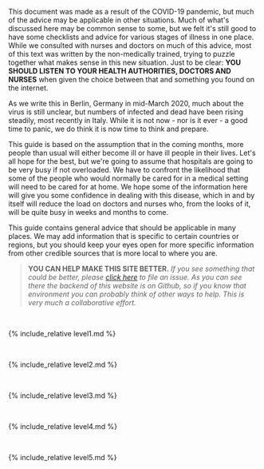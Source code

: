 This document was made as a result of the COVID-19 pandemic, but much of the advice may be applicable in other situations. Much of what's discussed here may be common sense to some, but we felt it's still good to have some checklists and advice for various stages of illness in one place. While we consulted with nurses and doctors on much of this advice, most of this text was written by the non-medically trained, trying to puzzle together what makes sense in this new situation. Just to be clear: **YOU SHOULD LISTEN TO YOUR HEALTH AUTHORITIES, DOCTORS AND NURSES** when given the choice between that and something you found on the internet.

As we write this in Berlin, Germany in mid-March 2020, much about the virus is still unclear, but numbers of infected and dead have been rising steadily, most recently in Italy. While it is not now - nor is it ever - a good time to panic, we do think it is now time to think and prepare.

This guide is based on the assumption that in the coming months, more people than usual will either become ill or have ill people in their lives. Let's all hope for the best, but we're going to assume that hospitals are going to be very busy if not overloaded. We have to confront the likelihood that some of the people who would normally be cared for in a medical setting will need to be cared for at home. We hope some of the information here will give you some confidence in dealing with this disease, which in and by itself will reduce the load on doctors and nurses who, from the looks of it, will be quite busy in weeks and months to come.

This guide contains general advice that should be applicable in many places. We may add information that is specific to certain countries or regions, but you should keep your eyes open for more specific information from other credible sources that is more local to where you are.

> **YOU CAN HELP MAKE THIS SITE BETTER.** *If you see something that could be better, please [click here](https://github.com/covid-at-home/covid-at-home.github.io/issues/new) to file an issue. As you can see there the backend of this website is on Github, so if you know that environment you can probably think of other ways to help. This is very much a collaborative effort.*

&nbsp; 

{% include_relative level1.md %}

&nbsp; 

{% include_relative level2.md %}

&nbsp; 
 
{% include_relative level3.md %}
            
&nbsp; 
 
{% include_relative level4.md %}
        
&nbsp; 
 
{% include_relative level5.md %}
